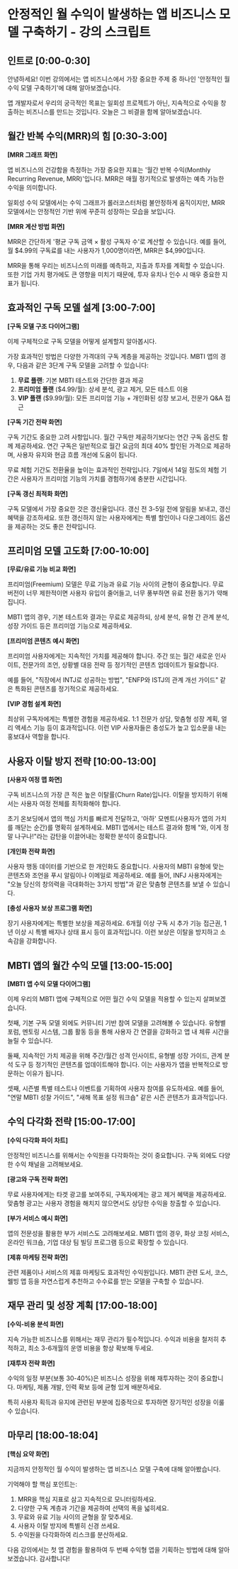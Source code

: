 # 안정적인 월 수익이 발생하는 앱 비즈니스 모델 구축하기 - 강의 스크립트

## 인트로 [0:00-0:30]
안녕하세요! 이번 강의에서는 앱 비즈니스에서 가장 중요한 주제 중 하나인 '안정적인 월 수익 모델 구축하기'에 대해 알아보겠습니다.

앱 개발자로서 우리의 궁극적인 목표는 일회성 프로젝트가 아닌, 지속적으로 수익을 창출하는 비즈니스를 만드는 것입니다. 오늘은 그 비결을 함께 알아보겠습니다.

## 월간 반복 수익(MRR)의 힘 [0:30-3:00]
**[MRR 그래프 화면]**

앱 비즈니스의 건강함을 측정하는 가장 중요한 지표는 '월간 반복 수익(Monthly Recurring Revenue, MRR)'입니다. MRR은 매월 정기적으로 발생하는 예측 가능한 수익을 의미합니다.

일회성 수익 모델에서는 수익 그래프가 롤러코스터처럼 불안정하게 움직이지만, MRR 모델에서는 안정적인 기반 위에 꾸준히 성장하는 모습을 보입니다.

**[MRR 계산 방법 화면]**

MRR은 간단하게 '평균 구독 금액 × 활성 구독자 수'로 계산할 수 있습니다. 예를 들어, 월 $4.99의 구독료를 내는 사용자가 1,000명이라면, MRR은 $4,990입니다.

MRR을 통해 우리는 비즈니스의 미래를 예측하고, 지출과 투자를 계획할 수 있습니다. 또한 기업 가치 평가에도 큰 영향을 미치기 때문에, 투자 유치나 인수 시 매우 중요한 지표가 됩니다.

## 효과적인 구독 모델 설계 [3:00-7:00]
**[구독 모델 구조 다이어그램]**

이제 구체적으로 구독 모델을 어떻게 설계할지 알아봅시다.

가장 효과적인 방법은 다양한 가격대의 구독 계층을 제공하는 것입니다. MBTI 앱의 경우, 다음과 같은 3단계 구독 모델을 고려할 수 있습니다:

1. **무료 플랜**: 기본 MBTI 테스트와 간단한 결과 제공
2. **프리미엄 플랜** ($4.99/월): 상세 분석, 광고 제거, 모든 테스트 이용
3. **VIP 플랜** ($9.99/월): 모든 프리미엄 기능 + 개인화된 성장 보고서, 전문가 Q&A 접근

**[구독 기간 전략 화면]**

구독 기간도 중요한 고려 사항입니다. 월간 구독만 제공하기보다는 연간 구독 옵션도 함께 제공하세요. 연간 구독은 일반적으로 월간 요금의 최대 40% 할인된 가격으로 제공하며, 사용자 유지와 현금 흐름 개선에 도움이 됩니다.

무료 체험 기간도 전환율을 높이는 효과적인 전략입니다. 7일에서 14일 정도의 체험 기간은 사용자가 프리미엄 기능의 가치를 경험하기에 충분한 시간입니다.

**[구독 갱신 최적화 화면]**

구독 모델에서 가장 중요한 것은 갱신율입니다. 갱신 전 3-5일 전에 알림을 보내고, 갱신 혜택을 강조하세요. 또한 갱신하지 않는 사용자에게는 특별 할인이나 다운그레이드 옵션을 제공하는 것도 좋은 전략입니다.

## 프리미엄 모델 고도화 [7:00-10:00]
**[무료/유료 기능 비교 화면]**

프리미엄(Freemium) 모델은 무료 기능과 유료 기능 사이의 균형이 중요합니다. 무료 버전이 너무 제한적이면 사용자 유입이 줄어들고, 너무 풍부하면 유료 전환 동기가 약해집니다.

MBTI 앱의 경우, 기본 테스트와 결과는 무료로 제공하되, 상세 분석, 유형 간 관계 분석, 성장 가이드 등은 프리미엄 기능으로 제공하세요.

**[프리미엄 콘텐츠 예시 화면]**

프리미엄 사용자에게는 지속적인 가치를 제공해야 합니다. 주간 또는 월간 새로운 인사이트, 전문가의 조언, 상황별 대응 전략 등 정기적인 콘텐츠 업데이트가 필요합니다.

예를 들어, "직장에서 INTJ로 성공하는 방법", "ENFP와 ISTJ의 관계 개선 가이드" 같은 특화된 콘텐츠를 정기적으로 제공하세요.

**[VIP 경험 설계 화면]**

최상위 구독자에게는 특별한 경험을 제공하세요. 1:1 전문가 상담, 맞춤형 성장 계획, 얼리 액세스 기능 등이 효과적입니다. 이런 VIP 사용자들은 충성도가 높고 입소문을 내는 홍보대사 역할을 합니다.

## 사용자 이탈 방지 전략 [10:00-13:00]
**[사용자 여정 맵 화면]**

구독 비즈니스의 가장 큰 적은 높은 이탈률(Churn Rate)입니다. 이탈을 방지하기 위해서는 사용자 여정 전체를 최적화해야 합니다.

초기 온보딩에서 앱의 핵심 가치를 빠르게 전달하고, '아하' 모멘트(사용자가 앱의 가치를 깨닫는 순간)를 명확히 설계하세요. MBTI 앱에서는 테스트 결과와 함께 "와, 이게 정말 나구나!"라는 감탄을 이끌어내는 정확한 분석이 중요합니다.

**[개인화 전략 화면]**

사용자 행동 데이터를 기반으로 한 개인화도 중요합니다. 사용자의 MBTI 유형에 맞는 콘텐츠와 조언을 푸시 알림이나 이메일로 제공하세요. 예를 들어, INFJ 사용자에게는 "오늘 당신의 창의력을 극대화하는 3가지 방법"과 같은 맞춤형 콘텐츠를 보낼 수 있습니다.

**[충성 사용자 보상 프로그램 화면]**

장기 사용자에게는 특별한 보상을 제공하세요. 6개월 이상 구독 시 추가 기능 접근권, 1년 이상 시 특별 배지나 상태 표시 등이 효과적입니다. 이런 보상은 이탈을 방지하고 소속감을 강화합니다.

## MBTI 앱의 월간 수익 모델 [13:00-15:00]
**[MBTI 앱 수익 모델 다이어그램]**

이제 우리의 MBTI 앱에 구체적으로 어떤 월간 수익 모델을 적용할 수 있는지 살펴보겠습니다.

첫째, 기본 구독 모델 외에도 커뮤니티 기반 참여 모델을 고려해볼 수 있습니다. 유형별 포럼, 멘토링 시스템, 그룹 활동 등을 통해 사용자 간 연결을 강화하고 앱 내 체류 시간을 늘릴 수 있습니다.

둘째, 지속적인 가치 제공을 위해 주간/월간 성격 인사이트, 유형별 성장 가이드, 관계 분석 도구 등 정기적인 콘텐츠를 업데이트해야 합니다. 이는 사용자가 앱을 반복적으로 방문하는 이유가 됩니다.

셋째, 시즌별 특별 테스트나 이벤트를 기획하여 사용자 참여를 유도하세요. 예를 들어, "연말 MBTI 성찰 가이드", "새해 목표 설정 워크숍" 같은 시즌 콘텐츠가 효과적입니다.

## 수익 다각화 전략 [15:00-17:00]
**[수익 다각화 파이 차트]**

안정적인 비즈니스를 위해서는 수익원을 다각화하는 것이 중요합니다. 구독 외에도 다양한 수익 채널을 고려해보세요.

**[광고와 구독 전략 화면]**

무료 사용자에게는 타겟 광고를 보여주되, 구독자에게는 광고 제거 혜택을 제공하세요. 맞춤형 광고는 사용자 경험을 해치지 않으면서도 상당한 수익을 창출할 수 있습니다.

**[부가 서비스 예시 화면]**

앱의 전문성을 활용한 부가 서비스도 고려해보세요. MBTI 앱의 경우, 화상 코칭 서비스, 온라인 워크숍, 기업 대상 팀 빌딩 프로그램 등으로 확장할 수 있습니다.

**[제휴 마케팅 전략 화면]**

관련 제품이나 서비스의 제휴 마케팅도 효과적인 수익원입니다. MBTI 관련 도서, 코스, 웰빙 앱 등을 자연스럽게 추천하고 수수료를 받는 모델을 구축할 수 있습니다.

## 재무 관리 및 성장 계획 [17:00-18:00]
**[수익-비용 분석 화면]**

지속 가능한 비즈니스를 위해서는 재무 관리가 필수적입니다. 수익과 비용을 철저히 추적하고, 최소 3-6개월의 운영 비용을 항상 확보해 두세요.

**[재투자 전략 화면]**

수익의 일정 부분(보통 30-40%)은 비즈니스 성장을 위해 재투자하는 것이 중요합니다. 마케팅, 제품 개발, 인력 확보 등에 균형 있게 배분하세요.

특히 사용자 획득과 유지에 관련된 부분에 집중적으로 투자하면 장기적인 성장을 이룰 수 있습니다.

## 마무리 [18:00-18:04]
**[핵심 요약 화면]**

지금까지 안정적인 월 수익이 발생하는 앱 비즈니스 모델 구축에 대해 알아봤습니다.

기억해야 할 핵심 포인트는:
1. MRR을 핵심 지표로 삼고 지속적으로 모니터링하세요.
2. 다양한 구독 계층과 기간을 제공하여 선택의 폭을 넓히세요.
3. 무료와 유료 기능 사이의 균형을 잘 맞추세요.
4. 사용자 이탈 방지에 특별히 신경 쓰세요.
5. 수익원을 다각화하여 리스크를 분산하세요.

다음 강의에서는 첫 앱 경험을 활용하여 두 번째 수익형 앱을 기획하는 방법에 대해 알아보겠습니다. 감사합니다!